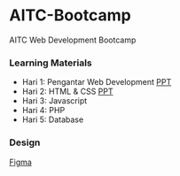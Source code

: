 # AITC-Bootcamp
AITC Web Development Bootcamp


### Learning Materials
- Hari 1: Pengantar Web Development [PPT](https://docs.google.com/presentation/d/1ReEC00HhXusBXQSjda7H22-p1bBaOpIm/edit?usp=sharing&ouid=111415231716835215473&rtpof=true&sd=true)
- Hari 2: HTML & CSS [PPT](https://docs.google.com/presentation/d/10DrXOOtoY4fknxSO1bwH1HjKQEvVuZj-/edit?usp=sharing&ouid=111415231716835215473&rtpof=true&sd=true)
- Hari 3: Javascript
- Hari 4: PHP
- Hari 5: Database


### Design
[Figma](https://www.figma.com/file/44E1oAIdqQyweLozS7htz3/AITC?node-id=7%3A73)
